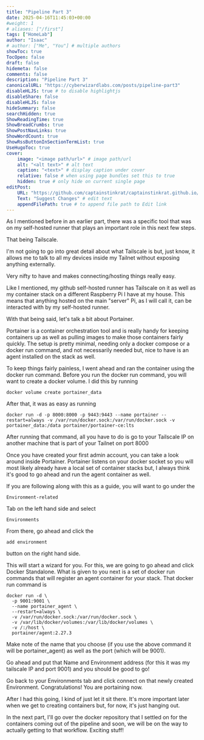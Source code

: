 ```yaml
---
title: "Pipeline Part 3"
date: 2025-04-16T11:45:03+00:00
#weight: 1
# aliases: ["/first"]
tags: ["HomeLab"]
author: "Isaac"
# author: ["Me", "You"] # multiple authors
showToc: true
TocOpen: false
draft: false
hidemeta: false
comments: false
description: "Pipeline Part 3"
canonicalURL: "https://cyberwizardlabs.com/posts/pipeline-part3"
disableHLJS: true # to disable highlightjs
disableShare: false
disableHLJS: false
hideSummary: false
searchHidden: true
ShowReadingTime: true
ShowBreadCrumbs: true
ShowPostNavLinks: true
ShowWordCount: true
ShowRssButtonInSectionTermList: true
UseHugoToc: true
cover:
    image: "<image path/url>" # image path/url
    alt: "<alt text>" # alt text
    caption: "<text>" # display caption under cover
    relative: false # when using page bundles set this to true
    hidden: true # only hide on current single page
editPost:
    URL: "https://github.com/captainstinkrat/captainstinkrat.github.io/content"
    Text: "Suggest Changes" # edit text
    appendFilePath: true # to append file path to Edit link
---
```


As I mentioned before in an earlier part, there was a specific tool that was on my self-hosted runner that plays an important role in this next few steps.

That being Tailscale.

I'm not going to go into great detail about what Tailscale is but, just know, it allows me to talk to all my devices inside my Tailnet without exposing anything externally.

Very nifty to have and makes connecting/hosting things really easy.

Like I mentioned, my github self-hosted runner has Tailscale on it as well as my container stack on a different Raspberry Pi I have at my house. This means that anything hosted on the main "server" Pi, as I will call it, can be interacted with by my self-hosted runner.

With that being said, let's talk a bit about Portainer.

Portainer is a container orchestration tool and is really handy for keeping containers up as well as pulling images to make those containers fairly quickly. The setup is pretty minimal, needing only a docker compose or a docker run command, and not necessarily needed but, nice to have is an agent installed on the stack as well.

To keep things fairly painless, I went ahead and ran the container using the docker run command. Before you run the docker run command, you will want to create a docker volume. I did this by running
````
docker volume create portainer_data
````
After that, it was as easy as running
````
docker run -d -p 8000:8000 -p 9443:9443 --name portainer --restart=always -v /var/run/docker.sock:/var/run/docker.sock -v portainer_data:/data portainer/portainer-ce:lts
````
After running that command, all you have to do is go to your Tailscale IP on another machine that is part of your Tailnet on port 8000

Once you have created your first admin account, you can take a look around inside Portainer. Portainer listens on your docker socket so you will most likely already have a local set of container stacks but, I always think it's good to go ahead and run the agent container as well.

If you are following along with this as a guide, you will want to go under the 
````
Environment-related
````
Tab on the left hand side and select
```
Environments
```

From there, go ahead and click the
```
add environment
```
button on the right hand side.

This will start a wizard for you. For this, we are going to go ahead and click Docker Standalone. What is given to you next is a set of docker run commands that will register an agent container for your stack. That docker run command is
```
docker run -d \
  -p 9001:9001 \
  --name portainer_agent \
  --restart=always \
  -v /var/run/docker.sock:/var/run/docker.sock \
  -v /var/lib/docker/volumes:/var/lib/docker/volumes \
  -v /:/host \
  portainer/agent:2.27.3
```
Make note of the name that you choose (if you use the above command it will be portainer_agent) as well as the port (which will be 9001).

Go ahead and put that Name and Environment address (for this it was my tailscale IP and port 9001) and you should be good to go!

Go back to your Environments tab and click connect on that newly created Environment. Congratulations! You are portaining now.

After I had this going, I kind of just let it sit there. It's more important later when we get to creating containers but, for now, it's just hanging out.

In the next part, I'll go over the docker repository that I settled on for the containers coming out of the pipeline and soon, we will be on the way to actually getting to that workflow. Exciting stuff!